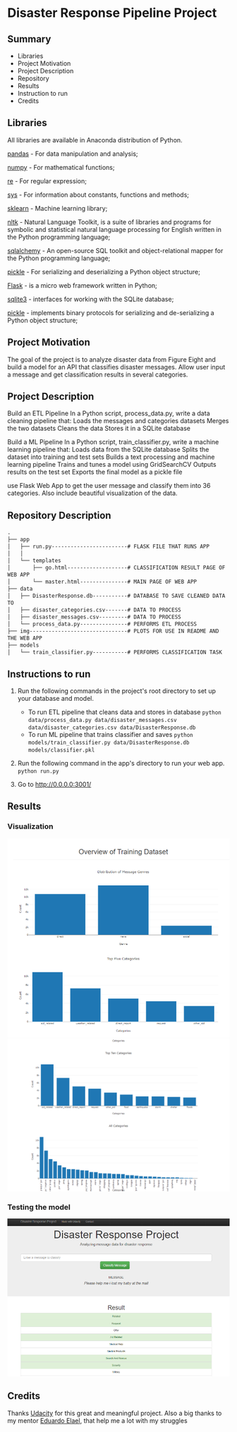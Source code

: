 # Disaster Response Pipeline Project
## Summary
- Libraries
- Project Motivation 
- Project Description
- Repository 
- Results
- Instruction to run
- Credits


## Libraries
All libraries are available in Anaconda distribution of Python.

[pandas](https://pandas.pydata.org/pandas-docs/stable/getting_started/install.html) - For data manipulation and analysis;

[numpy](https://numpy.org/doc/stable/user/absolute_beginners.html) - For mathematical functions;

[re](https://docs.python.org/3/library/re.html) - For regular expression;

[sys](https://www.python-course.eu/sys_module.php) - For information about constants, functions and methods; 

[sklearn](https://scikit-learn.org/stable/) - Machine learning library; 

[nltk](https://www.nltk.org/) - Natural Language Toolkit, is a suite of libraries and programs for symbolic and statistical natural language processing for English written in the Python programming language;

[sqlalchemy](https://www.sqlalchemy.org/) - An open-source SQL toolkit and object-relational mapper for the Python programming language;

[pickle](https://docs.python.org/3/library/pickle.html) - For serializing and deserializing a Python object structure;

[Flask](https://flask.palletsprojects.com/en/1.1.x/) - is a micro web framework written in Python;

[sqlite3](https://docs.python.org/3/library/sqlite3.html) -  interfaces for working with the SQLite database;

[pickle](https://docs.python.org/3/library/pickle.html) - implements binary protocols for serializing and de-serializing a Python object structure;

## Project Motivation 

The goal of the project is to analyze disaster data from Figure Eight and build a model for an API that classifies disaster messages. Allow user input a message and get classification results in several categories. 

## Project Description

Build an ETL Pipeline In a Python script, process_data.py, write a data cleaning pipeline that: Loads the messages and categories datasets Merges the two datasets Cleans the data Stores it in a SQLite database

Build a ML Pipeline In a Python script, train_classifier.py, write a machine learning pipeline that: Loads data from the SQLite database Splits the dataset into training and test sets Builds a text processing and machine learning pipeline Trains and tunes a model using GridSearchCV Outputs results on the test set Exports the final model as a pickle file

use Flask Web App to get the user message and classify them into 36 categories. Also include beautiful visualization of the data.

## Repository Description
```
.
├── app
│   ├── run.py------------------------# FLASK FILE THAT RUNS APP
│   │   
│   └── templates
│       ├── go.html-------------------# CLASSIFICATION RESULT PAGE OF WEB APP
│       └── master.html---------------# MAIN PAGE OF WEB APP
├── data
│   ├── DisasterResponse.db-----------# DATABASE TO SAVE CLEANED DATA TO
│   ├── disaster_categories.csv-------# DATA TO PROCESS
│   ├── disaster_messages.csv---------# DATA TO PROCESS
│   └── process_data.py---------------# PERFORMS ETL PROCESS
├── img-------------------------------# PLOTS FOR USE IN README AND THE WEB APP
├── models
│   └── train_classifier.py-----------# PERFORMS CLASSIFICATION TASK

```
## Instructions to run 
1. Run the following commands in the project's root directory to set up your database and model.

    - To run ETL pipeline that cleans data and stores in database
        `python data/process_data.py data/disaster_messages.csv data/disaster_categories.csv data/DisasterResponse.db`
    - To run ML pipeline that trains classifier and saves
        `python models/train_classifier.py data/DisasterResponse.db models/classifier.pkl`

2. Run the following command in the app's directory to run your web app.
    `python run.py`

3. Go to http://0.0.0.0:3001/
   
## Results

### Visualization

![title](images/view_1.png)
![title](images/view_2.png)


### Testing the model
![title](images/view_3.png)


## Credits

Thanks [Udacity](https://www.udacity.com/) for this great and meaningful project. 
Also a big thanks to my mentor [Eduardo Elael](https://github.com/elael), that help me a lot with my struggles 
